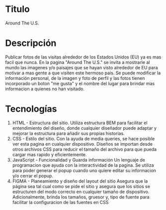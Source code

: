# Titulo

Around The U.S.

# Descripción

Publicar fotos de las visitas alrededor de los Estados Unidos (EU) ya es mas facil que nunca. En la pagina "Around The U.S." se invita a mostrarle al mundo las imagenes y/o paisajes que se hayan visto alrededor de EU para motivar a mas gente a que visiten este hermoso pais. Se puede modificar la información personal, de la imagen y foto de perfil y las fotos tienen incorporado un boton "me gusta" y el nombre del lugar para brindar mas informacion a quienes no han visitado.

# Tecnologías

1. HTML - Estructura del sitio.
   Utiliza estructura BEM para facilitar el entendimiento del diseño, donde cualquier diseñador puede adaptar y mejorar la estructura para añadir sus propias historias.
2. CSS - Estilo del sitio.
   Con la ayuda de media queries, se hace posible ver esta pagina en cualquier dispositivo. Diseños se importan desde otros archivos CSS para reducir el tamaño del archivo para que pueda cargar mas rapido y eficientemente.
3. JavaScript - Funcionalidad y Guarda información
   Un lenguaje de programacion que ayuda con la interactividad de la pagina. Se utiliza para poder generar el popup cuando uno quiere editar su informacion y/o cerrar el popup.
4. FIGMA - Planeamiento y diseño del layout del sitio
   Asegura que la pàgina sea tal cual como se pide el sitio y asegura que los sitios se estructuren del modo correcto en cualquier tamaño de dispositivo. Adicionalmente, brinda los tamaños, gruesor y, tipo de fuente para facilitar la configuracion de las fuentes en CSS
